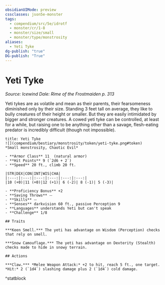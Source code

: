 ```yaml
---
obsidianUIMode: preview
cssclasses: json5e-monster
tags:
  - compendium/src/5e/idrotf
  - monster/cr/1-8
  - monster/size/small
  - monster/type/monstrosity
aliases:
  - Yeti Tyke
dg-publish: "true"
DG-publish: "True"
---
```

# Yeti Tyke
*Source: Icewind Dale: Rime of the Frostmaiden p. 313*  

Yeti tykes are as volatile and mean as their parents, their fearsomeness diminished only by their size. Standing 3 feet tall on average, they like to bully creatures of their height or smaller. But they are easily intimidated by bigger and stronger creatures. A cowed yeti tyke can be controlled, at least for a while, but raising one to be anything other than a savage, flesh-eating predator is incredibly difficult (though not impossible).

```ad-statblock
title: Yeti Tyke
![](compendium/bestiary/monstrosity/token/yeti-tyke.png#token)
*Small monstrosity, Chaotic Evil*

- **Armor Class** 11  (natural armor)
- **Hit Points** 9 (`2d6 + 2`)
- **Speed** 20 ft., climb 20 ft.

|STR|DEX|CON|INT|WIS|CHA|
|:---:|:---:|:---:|:---:|:---:|:---:|
|10 (+0)|11 (+0)|12 (+1)| 6 (-2)| 8 (-1)| 5 (-3)|

- **Proficiency Bonus** +2
- **Saving Throws** ⏤
- **Skills** ⏤
- **Senses** darkvision 60 ft., passive Perception 9
- **Languages** understands Yeti but can't speak
- **Challenge** 1/8

## Traits

***Keen Smell.*** The yeti has advantage on Wisdom (Perception) checks that rely on smell.

***Snow Camouflage.*** The yeti has advantage on Dexterity (Stealth) checks made to hide in snowy terrain.

## Actions

***Claw.*** *Melee Weapon Attack:* +2 to hit, reach 5 ft., one target. *Hit:* 2 (`1d4`) slashing damage plus 2 (`1d4`) cold damage.
```
^statblock